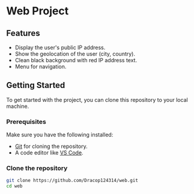 # Web Project



## Features

- Display the user's public IP address.
- Show the geolocation of the user (city, country).
- Clean black background with red IP address text.
- Menu for navigation.

## Getting Started

To get started with the project, you can clone this repository to your local machine.

### Prerequisites

Make sure you have the following installed:

- [Git](https://git-scm.com/) for cloning the repository.
- A code editor like [VS Code](https://code.visualstudio.com/).

### Clone the repository

```bash
git clone https://github.com/Dracop124314/web.git
cd web
